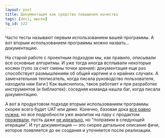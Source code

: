 ```yaml
---
layout: post
title: Документация как средство повышения качества
tags: [docs, мысли]
tg_id: 522
---
```

Часто тесты называют первым использованием вашей программы. А вот вторым использованием программы можно назвать... документацию. 

На старой работе с проектным подходом мы, как правило, описывали все основные алгоритмы. И уже тогда иногда всплывали некоторые косяки (тупо за счет смены точки зрения): документация еще раз способствует размышлениям об общей картине и о крайних случаях. А замечательная техписатель, когда писала руководство пользователя, находила нам баги:) Как выяснилось, такое работает и при разработке инструментов (и библиотек): соседняя команда нашла баг, когда писала документацию.

А вот в продуктовом подходе вторым использованием программы скорее всего будет UAT или демо. Конечно, базовая дока [все равно нужна](/2020/08/21/docs.html), но все подробности уже аналитик на пару с продактом [прожевали](/gags/#2021-05-19-feeding-tasks.png), пусть даже [не идеально](/2021/07/20/dividing-subtasks.html), но "поправим в следующей итерации". И тут документация — это скорее детальное описание фичи, которое появляется до ее создания и уточняется после реализации.
